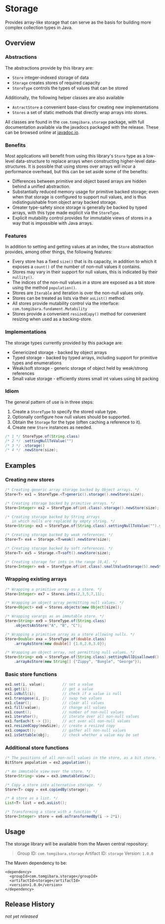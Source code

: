 Storage
=======

Provides array-like storage that can serve as the basis for building more
complex collection types in Java.

Overview
--------

### Abstractions

The abstractions provide by this library are:

* `Store`      integer-indexed storage of data
* `Storage`    creates stores of required capacity
* `StoreType`  controls the types of values that can be stored

Additionally, the following helper classes are also available

* `AstractStore` a convenient base-class for creating new implementations
* `Stores` a set of static methods that directly wrap arrays into stores.

All classes are found in the `com.tomgibara.storage` package, with full
documentation available via the javadocs packaged with the release. These can
be browsed online at
[javadoc.io](http://www.javadoc.io/doc/com.tomgibara.storage/storage).

### Benefits

Most applications will benefit from using this library's `Store` type as a
low-level data-structure to replace arrays when constructing higher-level
data-structures. It is possible that using stores over arrays will incur a
performance overhead, but this can be set aside some of the benefits:

* Differences between primitive and object based arrays are hidden behind a
  unified abstraction.
* Substantially reduced memory usage for primitive backed storage; even
  when that storage is configured to support null values, and is thus
  indistinguishable from object array backed storage.
* Greater type-safety since storage is generally be backed by typed arrays, with
  this type made explicit via the `StoreType`.
* Explicit mutability control provides for immutable views of stores in a way
  that is impossible with Java arrays.

### Features

In addition to setting and getting values at an index, the `Store` abstraction
provides, among other things, the following features:

* Every store has a fixed `size()` that is its capacity, in addition to which
  it exposes a `count()` of the number of non-null values it contains.
* Stores may vary in their support for null values, this is indicated by their
  `nullity()`.
* The indices of the non-null values in a store are exposed as a bit store using
  the method `population()`.
* Stores are `Iterable` and iteration is over the non-null values only.
* Stores can be treated as lists via their `asList()` method.
* All stores provide mutability control via the interface:
  `com.tomgibara.fundament.Mutability`
* Stores provide a convenient `resizedCopy()` method for convenient resizing
  when used as a backing-store.

### Implementations

The storage types currently provided by this package are:

* Genericized storage - backed by object arrays
* Typed storage - backed by typed arrays, including support for primitive types
  and enumerations
* Weak/soft storage - generic storage of object held by weak/strong references
* Small value storage - efficiently stores small int values using bit packing

### Idiom

The general pattern of use is in three steps:

1. Create a `StoreType` to specify the stored value type.
2. Optionally configure how null values should be supported.
3. Obtain the `Storage` for the type (often caching a reference to it).
4. Create new `Store` instances as needed.

```java
/* 1 */ StoreType.of(String.class)
/* 2 */ .settingNullToValue("")
/* 3 */ .storage()
/* 4 */ .newStore(size);
```

Examples
--------

### Creating new stores

```java
/* Creating generic array storage backed by Object arrays. */
Store<T> ex1 = StoreType.<T>generic().storage().newStore(size);

/* Creating storage backed by primitive arrays. */
Store<Integer> ex2 = StoreType.of(int.class).storage().newStore(size);

/* Creating storage backed by String arrays
   in which nulls are replaced by empty string. */
Store<String> ex3 = StoreType.of(String.class).settingNullToValue("").storage().newStore(size);

/* Creating storage backed by weak references. */
Store<T> ex4 = Storage.<T>weak().newStore(size);

/* Creating storage backed by soft references. */
Store<T> ex5 = Storage.<T>soft().newStore(size);

/* Creating storage for ints in the range [0,4]. */
Store<Integer> ex6 = StoreType.of(int.class).smallValueStorage(5).newStore(size, 0);
```

### Wrapping existing arrays

```java
/* Wrapping a primitive array as a store. */
Store<Integer> ex7 = Stores.ints(2,3,5,7,11);

/* Wrapping an object array permitting null values. */
Store<Object> ex8 = Stores.objects(new Object[size]);

/* Wrapping varargs as an immutable store. */
Store<String> ex9 = StoreType.of(String.class)
    .objectsAsStore("A", "B", "C");

/* Wrapping a primitive array as a store allowing nulls. */
Store<Double> exa = StoreType.of(double.class)
    .arrayAsStore(new double[] {1.0,2.0,3.0});

/* Wrapping an object array, not permitting null values. */
Store<String> exb = StoreType.of(String.class).settingNullDisallowed()
    .arrayAsStore(new String[] {"Zippy", "Bungle", "George"});
```

### Basic store functions

```java
ex1.set(i, value);        // set a value
ex1.get(i);               // get a value
ex1.isNull(i);            // check if a value is null
ex1.transpose(i, j);      // swap two values
ex1.clear();              // clear all values
ex1.fill(value);          // change all values
ex1.count();              // number of non-null values
ex1.iterator();           // iterate over all non-null values
ex1.forEach(t -> {});     // act over all non-null values
ex1.resizedCopy(newSize); // create a resized copy
ex1.compact();            // gather all non-null values
ex1.isSettable(obj);      // check whether a value may be set
```

### Additional store functions

```java
/* The positions of all non-null values in the store, as a bit store. */
BitStore population = ex2.population();

/* An immutable view over the store. */
Store<String> view = ex3.immutableView();

/* Copy a store into alternative storage. */
Store<T> copy = ex4.copiedBy(storage);

/* A store as a list. */
List<T> list = ex5.asList();

/* Transforming a store with a function */
Store<Integer> store = ex6.asTransformedBy(i -> 2*i);
```


Usage
-----

The storage library will be available from the Maven central repository:

> Group ID:    `com.tomgibara.storage`
> Artifact ID: `storage`
> Version:     `1.0.0`

The Maven dependency to be:

    <dependency>
      <groupId>com.tomgibara.storage</groupId>
      <artifactId>storage</artifactId>
      <version>1.0.0</version>
    </dependency>

Release History
---------------

*not yet released*
